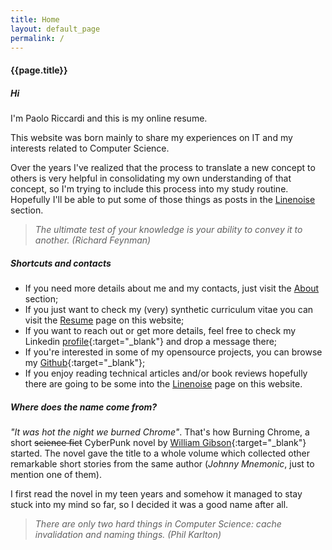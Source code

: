 ```yaml
---
title: Home
layout: default_page
permalink: /
---
```


#### {{page.title}}

##### Hi

I'm Paolo Riccardi and this is my online resume. 

This website was born mainly to share my experiences on IT and my interests related to Computer Science. 

Over the years I've realized that the process to translate a new concept to others is very helpful in consolidating my own understanding of that concept, so I'm trying to include this process into my study routine. 
Hopefully I'll be able to put some of those things as posts in the [Linenoise](/Linenoise/) section. 

> *The ultimate test of your knowledge is your ability to convey it to another. (Richard Feynman)*

##### Shortcuts and contacts

- If you need more details about me and my contacts, just visit the [About](/About/) section;
- If you just want to check my (very) synthetic curriculum vitae you can visit the [Resume](/Resume/) page on this website;
- If you want to reach out or get more details, feel free to check my Linkedin [profile](https://www.linkedin.com/in/paolo-riccardi-71795a85/en){:target="_blank"} and drop a message there;
- If you're interested in some of my opensource projects, you can browse my [Github](https://github.com/paoloriccardi){:target="_blank"};
- If you enjoy reading technical articles and/or book reviews hopefully there are going to be some into the [Linenoise](/Linenoise/) page on this website. 

##### Where does the name come from?
*"It was hot the night we burned Chrome"*. That's how Burning Chrome, a short ~~science fict~~ CyberPunk novel by [William Gibson](https://en.wikipedia.org/wiki/William_Gibson){:target="_blank"} started. The novel gave the title to a whole volume which collected other remarkable short stories from the same author (*Johnny Mnemonic*, just to mention one of them). 

I first read the novel in my teen years and somehow it managed to stay stuck into my mind so far, so I decided it was a good name after all.

> *There are only two hard things in Computer Science: cache invalidation and naming things. (Phil Karlton)*

